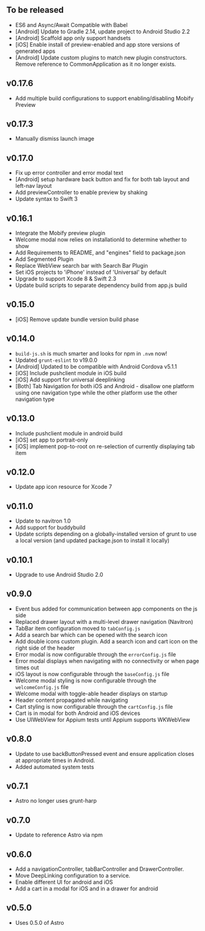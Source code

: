 ## To be released
- ES6 and Async/Await Compatible with Babel
- [Android] Update to Gradle 2.14, update project to Android Studio 2.2
- [Android] Scaffold app only support handsets
- [iOS] Enable install of preview-enabled and app store versions of generated apps
- [Android] Update custom plugins to match new plugin constructors. Remove reference to CommonApplication as it no longer exists.

## v0.17.6
- Add multiple build configurations to support enabling/disabling Mobify Preview

## v0.17.3
- Manually dismiss launch image

## v0.17.0
- Fix up error controller and error modal text
- [Android] setup hardware back button and fix for both tab layout and left-nav layout
- Add previewController to enable preview by shaking
- Update syntax to Swift 3

## v0.16.1
- Integrate the Mobify preview plugin
- Welcome modal now relies on installationId to determine whether to show
- Add Requirements to README, and "engines" field to package.json
- Add Segmented Plugin
- Replace WebView search bar with Search Bar Plugin
- Set iOS projects to 'iPhone' instead of 'Universal' by default
- Upgrade to support Xcode 8 & Swift 2.3
- Update build scripts to separate dependency build from app.js build

## v0.15.0
- [iOS] Remove update bundle version build phase

## v0.14.0
- `build-js.sh` is much smarter and looks for npm in `.nvm` now!
- Updated `grunt-eslint` to v19.0.0
- [Android] Updated to be compatible with Android Cordova v5.1.1
- [iOS] Include pushclient module in iOS build
- [iOS] Add support for universal deeplinking
- [Both] Tab Navigation for both iOS and Android - disallow one platform using one navigation type while the other platform use the other navigation type

## v0.13.0
- Include pushclient module in android build
- [iOS] set app to portrait-only
- [iOS] implement pop-to-root on re-selection of currently displaying tab item

## v0.12.0
- Update app icon resource for Xcode 7

## v0.11.0
- Update to navitron 1.0
- Add support for buddybuild
- Update scripts depending on a globally-installed version of grunt to use a local version (and updated package.json to install it locally)

## v0.10.1
- Upgrade to use Android Studio 2.0

## v0.9.0
- Event bus added for communication between app components on the js side
- Replaced drawer layout with a multi-level drawer navigation (Navitron)
- TabBar item configuration moved to `tabConfig.js`
- Add a search bar which can be opened with the search icon
- Add double icons custom plugin. Add a search icon and cart icon on the right side of the header
- Error modal is now configurable through the `errorConfig.js` file
- Error modal displays when navigating with no connectivity or when page times out
- iOS layout is now configurable through the `baseConfig.js` file
- Welcome modal styling is now configurable through the `welcomeConfig.js` file
- Welcome modal with toggle-able header displays on startup
- Header content propagated while navigating
- Cart styling is now configurable through the `cartConfig.js` file
- Cart is in modal for both Android and iOS devices
- Use UIWebView for Appium tests until Appium supports WKWebView

## v0.8.0
- Update to use backButtonPressed event and ensure application closes at appropriate times in Android.
- Added automated system tests

## v0.7.1
- Astro no longer uses grunt-harp

## v0.7.0
- Update to reference Astro via npm

## v0.6.0
- Add a navigationController, tabBarController and DrawerController.
- Move DeepLinking configuration to a service.
- Enable different UI for android and iOS
- Add a cart in a modal for iOS and in a drawer for android

## v0.5.0
- Uses 0.5.0 of Astro
